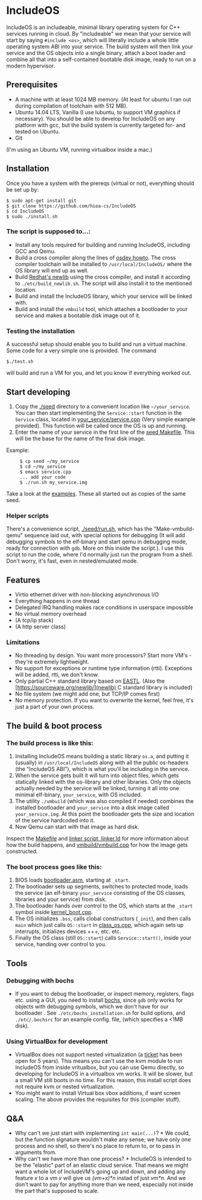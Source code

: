 IncludeOS 
================================================

IncludeOS is an includeable, minimal library operating system for C++ services running in cloud. By "includeable" we mean that your service will start by saying `#include <os>`, which will literally include a whole little operating system ABI into your service. The build system will then link your service and the OS objects into a single binary, attach a boot loader and combine all that into a self-contained bootable disk image, ready to run on a modern hypervisor. 


## Prerequisites 
  * A machine with at least 1024 MB memory. (At least for ubuntu I ran out during compilation of toolchain with 512 MB). 
  * Ubuntu 14.04 LTS, Vanilla (I use lubuntu, to support VM graphics if necessary). You should be able to develop for IncludeOS on any platform with gcc, but the build system is currently targeted for- and tested on Ubuntu.
  * Git

(I'm using an Ubuntu VM, running virtualbox inside a mac.)

## Installation

Once you have a system with the prereqs (virtual or not), everything should be set up by:

    $ sudo apt-get install git
    $ git clone https://github.com/hioa-cs/IncludeOS
    $ cd IncludeOS
    $ sudo ./install.sh

### The script is supposed to...:
* Install any tools required for building and running IncludeOS, including GCC and Qemu. 
* Build a cross compiler along the lines of [osdev howto](http://wiki.osdev.org/GCC_Cross-Compiler). The cross compiler toolchain will be installed to `/usr/local/IncludeOS/` where the OS library will end up as well.
* Build [Redhat's newlib](https://sourceware.org/newlib/) using the cross compiler, and install it according to `./etc/build_newlib.sh`. The script will also install it to the mentioned location.
* Build and install the IncludeOS library, which your service will be linked with.
* Build and install the `vmbuild` tool, which attaches a bootloader to your service and makes a bootable disk image out of it.

### Testing the installation

A successful setup should enable you to build and run a virtual machine. Some code for a very simple one is provided. The command

    $./test.sh 

will build and run a VM for you, and let you know if everything worked out. 

## Start developing

1. Copy the [./seed](./seed) directory to a convenient location like `~/your_service`. You can then start implementing the `Service::start` function in the `Service` class, located in [your_service/service.cpp](./seed/service.cpp) (Very simple example provided). This function will be called once the OS is up and running.  
2. Enter the name of your service in the first line of the [seed Makefile](./seed/Makefile). This will be the base for the name of the final disk image.

Example: 
```
     $ cp seed ~/my_service
     $ cd ~/my_service
     $ emacs service.cpp
     ... add your code
     $ ./run.sh my_service.img
```
Take a look at the [examples](./examples). These all started out as copies of the same seed.

### Helper scripts
There's a convenience script, [./seed/run.sh](./seed/run.sh), which has the "Make-vmbuild-qemu" sequence laid out, with special options for debugging (It will add debugging symbols to the elf-binary and start qemu in debugging mode, ready for connection with `gdb`. More on this inside the script.). I use this script to run the code, where I'd normally just run the program from a shell. Don't worry, it's fast, even in nested/emulated mode.


## Features
* Virtio ethernet driver with non-blocking asynchronous I/O
* Everything happens in one thread
* Delegated IRQ handling makes race conditions in userspace impossible 
* No virtual memory overhead
* (A tcp/ip stack)
* (A http server class)

### Limitations 
* No threading by design. You want more processors? Start more VM's - they're extremely lightweight.
* No support for exceptions or runtime type information (rtti). Exceptions will be added, rtti, we don't know.
* Only partial C++ standard library based on [EASTL](https://github.com/paulhodge/EASTL). (Also the [https://sourceware.org/newlib/](newlib) C standard library is included)
* No file system (we might add one, but TCP/IP comes first)
* No memory protection. If you want to overwrite the kernel, feel free, it's just a part of your own process. 

## The build & boot process

### The build process is like this:
  1. Installing IncludeOS means building a static library `os.a`, and putting it (usually) in `/usr/local/IncludeOS` along with all the public os-headers (the "IncludeOS ABI"), which is what you'll be including in the service.
  2. When the service gets built it will turn into object files, which gets statically linked with the os-library and other libraries. Only the objects actually needed by the service will be linked, turning it all into one minimal elf-binary, `your_service`, with OS included.
  4. The utility `./vmbuild` (which was also compiled if needed) combines the installed bootloader and `your_service` into a disk image called `your_service.img`. At this point the bootloader gets the size and location of the service hardcoded into it.
  5. Now Qemu can start with that image as hard disk.

Inspect the [Makefile](./src/Makefile) and [linker script, linker.ld](./src/linker.ld) for more information about how the build happens, and [vmbuild/vmbuild.cpp](./vmbuild/vmbuild.cpp) for how the image gets constructed.

### The boot process goes like this:
  1. BIOS loads [bootloader.asm](./src/bootloader.asm), starting at `_start`. 
  2. The bootloader sets up segments, switches to protected mode, loads the service (an elf-binary `your_service` consisting of the OS classes, libraries and your service) from disk.
  3. The bootloader hands over control to the OS, which starts at the `_start` symbol inside [kernel_boot.cpp](src/kernel_boot.cpp). 
  4. The OS initializes `.bss`, calls clobal constructors (`_init`), and then calls `main` which just calls `OS::start` in [class_os.cpp](./src/class_os.cpp), which again sets up interrupts, initializes devices +++, etc. etc.
  5. Finally the OS class (still `OS::start`) calls `Service::start()`, inside your service, handing over control to you.


## Tools 

### Debugging with bochs
* If you want to debug the bootloader, or inspect memory, registers, flags etc. using a GUI, you need to install [bochs](http://bochs.sourceforge.net/), since `gdb` only works for objects with debugging symbols, which we don't have for our bootloader . See `./etc/bochs_installation.sh` for build options, and `./etc/.bochsrc` for an example config. file, (which specifies a <1MB disk).


### Using VirtualBox for development
  * VirtualBox does not support nested virtualization (a [ticket](https://www.virtualbox.org/ticket/4032) has been open for 5 years). This means you can't use the kvm module to run IncludeOS from inside vritualbox, but you can use Qemu directly, so developing for IncludeOS in a virtualbox vm works. It will be slower, but a small VM still boots in no time. For this reason, this install script does not require kvm or nested virtualization.
  * You might want to install Virtual box vbox additions, if want screen scaling. The above provides the requisites for this (compiler stuff). 


## Q&A

* Why can't we just start with implementing `int main(...)`?
      * We could, but the function signature wouldn't make any sense; we have only one process and no shell, so there's no place to return to, or to pass in arguments from.
* Why can't we have more than one process? 
       * IncludeOS is intended to be the "elastic" part of an elastic cloud service. That means we might want a whole lot of IncludeVM's going up and down, and adding any feature *x* to a vm *v* will give us *(vm+x)\*n* instad of just *vm\*n*. And we don't want to pay for anything more than we need, especially not inside the part that's supposed to scale.
